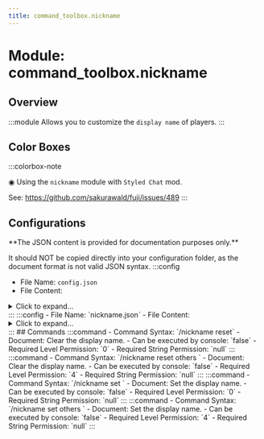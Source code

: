 ```yaml
---
title: command_toolbox.nickname
---
```



# Module: command_toolbox.nickname

## Overview
:::module
Allows you to customize the `display name` of players.
:::
## Color Boxes

:::colorbox-note

◉ Using the `nickname` module with `Styled Chat` mod.

See: https://github.com/sakurawald/fuji/issues/489
:::

## Configurations
<Admonition type="warning" icon="" title="">
**The JSON content is provided for documentation purposes only.**

It should NOT be copied directly into your configuration folder, as the document format is not valid JSON syntax.
</Admonition>
:::config
- File Name: `config.json`
- File Content: 
<details>

<summary>Click to expand...</summary>

```json showLineNumbers title="config/fuji/modules/command_toolbox/nickname/config.json"
{
  /* The `format` used when `setting` the nickname. */
  "nickname_format": "%.12s <grey>(%player:name%)"
}
```
</details>
:::
:::config
- File Name: `nickname.json`
- File Content: 
<details>

<summary>Click to expand...</summary>

```json showLineNumbers title="config/fuji/modules/command_toolbox/nickname/nickname.json"
{
  "format": {
    "player2format": {
      "Steve": "<rainbow>Steve"
    }
  }
}
```
</details>
:::
## Commands
:::command
- Command Syntax: `/nickname reset`
- Document: Clear the display name.
- Can be executed by console: `false`
- Required Level Permission: `0`
- Required String Permission: `null`
:::
:::command
- Command Syntax: `/nickname reset others <PlayerCollection others>`
- Document: Clear the display name.
- Can be executed by console: `false`
- Required Level Permission: `4`
- Required String Permission: `null`
:::
:::command
- Command Syntax: `/nickname set <GreedyString format>`
- Document: Set the display name.
- Can be executed by console: `false`
- Required Level Permission: `0`
- Required String Permission: `null`
:::
:::command
- Command Syntax: `/nickname set others <PlayerCollection others> <GreedyString format>`
- Document: Set the display name.
- Can be executed by console: `false`
- Required Level Permission: `4`
- Required String Permission: `null`
:::
